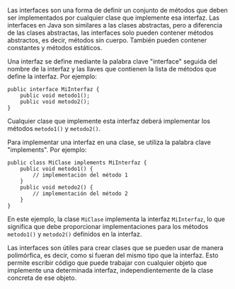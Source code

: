 Las interfaces son una forma de definir un conjunto de métodos que deben ser implementados por cualquier clase que implemente esa interfaz. Las interfaces en Java son similares a las clases abstractas, pero a diferencia de las clases abstractas, las interfaces solo pueden contener métodos abstractos, es decir, métodos sin cuerpo. También pueden contener constantes y métodos estáticos.

Una interfaz se define mediante la palabra clave "interface" seguida del nombre de la interfaz y las llaves que contienen la lista de métodos que define la interfaz. Por ejemplo:

```
public interface MiInterfaz {
    public void metodo1();
    public void metodo2();
}
```

Cualquier clase que implemente esta interfaz deberá implementar los métodos `metodo1()` y `metodo2()`.

Para implementar una interfaz en una clase, se utiliza la palabra clave "implements". Por ejemplo:

```
public class MiClase implements MiInterfaz {
    public void metodo1() {
        // implementación del método 1
    }
    public void metodo2() {
        // implementación del método 2
    }
}
```

En este ejemplo, la clase `MiClase` implementa la interfaz `MiInterfaz`, lo que significa que debe proporcionar implementaciones para los métodos `metodo1()` y `metodo2()` definidos en la interfaz.

Las interfaces son útiles para crear clases que se pueden usar de manera polimórfica, es decir, como si fueran del mismo tipo que la interfaz. Esto permite escribir código que puede trabajar con cualquier objeto que implemente una determinada interfaz, independientemente de la clase concreta de ese objeto.